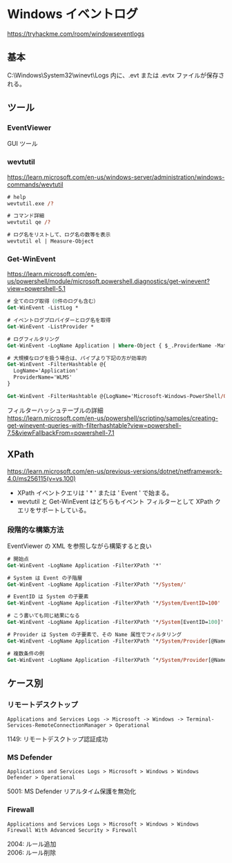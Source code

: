 # Windows イベントログ

https://tryhackme.com/room/windowseventlogs

## 基本

C:\Windows\System32\winevt\Logs 内に、.evt または .evtx ファイルが保存される。

## ツール

### EventViewer

GUI ツール

### wevtutil

https://learn.microsoft.com/en-us/windows-server/administration/windows-commands/wevtutil

```ps
# help
wevtutil.exe /?

# コマンド詳細
wevtutil qe /?

# ログ名をリストして、ログ名の数等を表示
wevtutil el | Measure-Object
```

### Get-WinEvent

https://learn.microsoft.com/en-us/powershell/module/microsoft.powershell.diagnostics/get-winevent?view=powershell-5.1

```ps
# 全てのログ取得（0件のログも含む）
Get-WinEvent -ListLog *

# イベントログプロバイダーとログ名を取得
Get-WinEvent -ListProvider *

# ログフィルタリング
Get-WinEvent -LogName Application | Where-Object { $_.ProviderName -Match 'WLMS' }

# 大規模なログを扱う場合は、パイプより下記の方が効率的
Get-WinEvent -FilterHashtable @{
  LogName='Application'
  ProviderName='WLMS'
}

Get-WinEvent -FilterHashtable @{LogName='Microsoft-Windows-PowerShell/Operational'; ID=4104} | Select-Object -Property Message | Select-String -Pattern 'SecureString'
```

フィルターハッシュテーブルの詳細  
https://learn.microsoft.com/en-us/powershell/scripting/samples/creating-get-winevent-queries-with-filterhashtable?view=powershell-7.5&viewFallbackFrom=powershell-7.1

## XPath

https://learn.microsoft.com/en-us/previous-versions/dotnet/netframework-4.0/ms256115(v=vs.100)

- XPath イベントクエリは ' \* ' または ' Event ' で始まる。
- wevtutil と Get-WinEvent はどちらもイベント フィルターとして XPath クエリをサポートしている。

### 段階的な構築方法

EventViewer の XML を参照しながら構築すると良い

```ps
# 開始点
Get-WinEvent -LogName Application -FilterXPath '*'

# System は Event の子階層
Get-WinEvent -LogName Application -FilterXPath '*/System/'

# EventID は System の子要素
Get-WinEvent -LogName Application -FilterXPath '*/System/EventID=100'

# こう書いても同じ結果になる
Get-WinEvent -LogName Application -FilterXPath '*/System[EventID=100]'

# Provider は System の子要素で、その Name 属性でフィルタリング
Get-WinEvent -LogName Application -FilterXPath '*/System/Provider[@Name="WLMS"]'
```

```ps
# 複数条件の例
Get-WinEvent -LogName Application -FilterXPath ‘*/System/Provider[@Name=”WLMS”] and */System/TimeCreated[@SystemTime=”2020–12–15T01:09:08.940277500Z”]’
```

## ケース別

### リモートデスクトップ

`Applications and Services Logs -> Microsoft -> Windows -> Terminal-Services-RemoteConnectionManager > Operational`

1149: リモートデスクトップ認証成功

### MS Defender

`Applications and Services Logs > Microsoft > Windows > Windows Defender > Operational`

5001: MS Defender リアルタイム保護を無効化

### Firewall

`Applications and Services Logs > Microsoft > Windows > Windows Firewall With Advanced Security > Firewall`

2004: ルール追加  
2006: ルール削除
